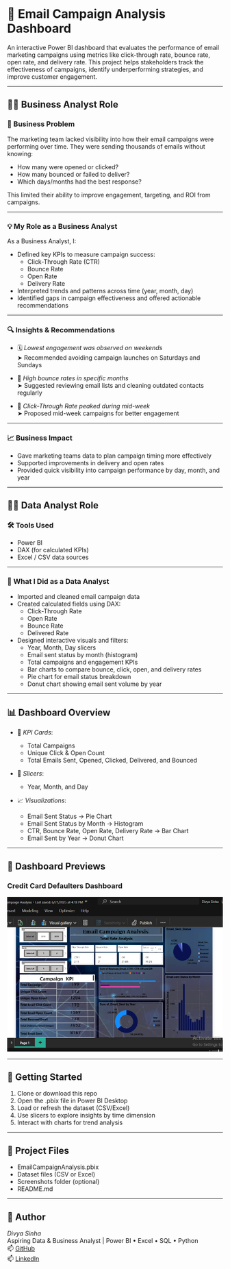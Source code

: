 # 📧 Email Campaign Analysis Dashboard

An interactive Power BI dashboard that evaluates the performance of email marketing campaigns using metrics like click-through rate, bounce rate, open rate, and delivery rate. This project helps stakeholders track the effectiveness of campaigns, identify underperforming strategies, and improve customer engagement.

---

## 👩‍💼 Business Analyst Role

### 🧩 Business Problem

The marketing team lacked visibility into how their email campaigns were performing over time. They were sending thousands of emails without knowing:
- How many were opened or clicked?
- How many bounced or failed to deliver?
- Which days/months had the best response?

This limited their ability to improve engagement, targeting, and ROI from campaigns.

---

### 💡 My Role as a Business Analyst

As a Business Analyst, I:

- Defined key KPIs to measure campaign success:
  - Click-Through Rate (CTR)
  - Bounce Rate
  - Open Rate
  - Delivery Rate
- Interpreted trends and patterns across time (year, month, day)
- Identified gaps in campaign effectiveness and offered actionable recommendations

---

### 🔍 Insights & Recommendations

- 🗓️ *Lowest engagement was observed on weekends*  
  ➤ Recommended avoiding campaign launches on Saturdays and Sundays

- 📨 *High bounce rates in specific months*  
  ➤ Suggested reviewing email lists and cleaning outdated contacts regularly

- 🎯 *Click-Through Rate peaked during mid-week*  
  ➤ Proposed mid-week campaigns for better engagement

---

### 📈 Business Impact

- Gave marketing teams data to plan campaign timing more effectively
- Supported improvements in delivery and open rates
- Provided quick visibility into campaign performance by day, month, and year

---

## 👩‍💻 Data Analyst Role

### 🛠 Tools Used

- Power BI  
- DAX (for calculated KPIs)  
- Excel / CSV data sources

---

### 🔧 What I Did as a Data Analyst

- Imported and cleaned email campaign data
- Created calculated fields using DAX:
  - Click-Through Rate
  - Open Rate
  - Bounce Rate
  - Delivered Rate
- Designed interactive visuals and filters:
  - Year, Month, Day slicers
  - Email sent status by month (histogram)
  - Total campaigns and engagement KPIs
  - Bar charts to compare bounce, click, open, and delivery rates
  - Pie chart for email status breakdown
  - Donut chart showing email sent volume by year

---

## 📊 Dashboard Overview

- 🎯 *KPI Cards*:
  - Total Campaigns
  - Unique Click & Open Count
  - Total Emails Sent, Opened, Clicked, Delivered, and Bounced

- 📅 *Slicers*:
  - Year, Month, and Day

- 📈 *Visualizations*:
  - Email Sent Status → Pie Chart
  - Email Sent Status by Month → Histogram
  - CTR, Bounce Rate, Open Rate, Delivery Rate → Bar Chart
  - Email Sent by Year → Donut Chart

---

## 📸 Dashboard Previews

### Credit Card Defaulters Dashboard 
![Credit Card Defaulters Dashboard](https://github.com/divyasinha200/Email-Campaign-Analysis/blob/main/Email%20campaign%20analysis%20dashboard.png)

---

## 🚀 Getting Started

1. Clone or download this repo
2. Open the .pbix file in Power BI Desktop
3. Load or refresh the dataset (CSV/Excel)
4. Use slicers to explore insights by time dimension
5. Interact with charts for trend analysis

---

## 📁 Project Files

- EmailCampaignAnalysis.pbix
- Dataset files (CSV or Excel)
- Screenshots folder (optional)
- README.md

---

## 👤 Author

*Divya Sinha*  
Aspiring Data & Business Analyst | Power BI • Excel • SQL • Python  
📫 [GitHub](https://github.com/divyasinha200)  
📫 [LinkedIn](https://www.linkedin.com/in/contact-divyasinha/)
